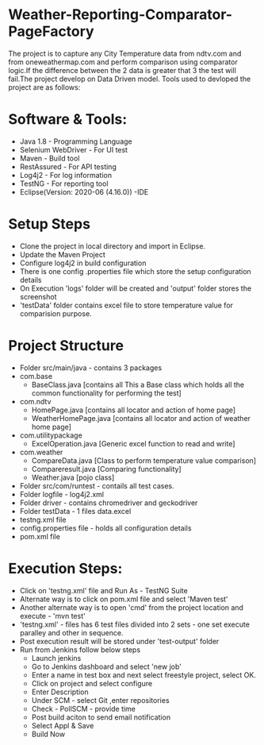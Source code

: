 # Weather-Reporting-Comparator-PageFactory


The project is to capture any City Temperature data from ndtv.com and from oneweathermap.com and perform comparison using comparator logic.If the difference between the 2 data is greater that 3 the test will fail.The project develop on Data Driven model. Tools used to devloped the project are as follows:

# Software & Tools:

- Java 1.8 - Programming Language
- Selenium WebDriver - For UI test
- Maven - Build tool 
- RestAssured - For API testing
- Log4j2 - For log information
- TestNG - For reporting tool
- Eclipse(Version: 2020-06 (4.16.0)) -IDE


# Setup Steps

- Clone the project in local directory and import in Eclipse.
- Update the Maven Project
- Configure log4j2 in build configuration
- There is one config .properties file which store the setup configuration details
- On Execution 'logs' folder will be created and 'output' folder stores the screenshot
- 'testData' folder contains excel file to store temperature value for comparision purpose.

# Project Structure

- Folder src/main/java - contains 3 packages 
 - com.base 
    - BaseClass.java [contains all This a Base class which holds all the common functionality for performing the test]
 - com.ndtv 
    - HomePage.java [contains all locator and action of home page]
    - WeatherHomePage.java [contains all locator and action of weather home page]
 - com.utilitypackage 
    - ExcelOperation.java [Generic excel function to read and write]
 - com.weather 
    - CompareData.java [Class to perform temperature value comparison]
    - Compareresult.java [Comparing functionality]
    - Weather.java [pojo class]
- Folder src/com/runtest - contails all test cases.
- Folder logfile - log4j2.xml
- Folder driver - contains chromedriver and geckodriver
- Folder testData - 1 files data.excel 
- testng.xml file
- config.properties file - holds all configuration details
- pom.xml file



# Execution Steps:

- Click on 'testng.xml' file and Run As - TestNG Suite
- Alternate way is to click on pom.xml file and select 'Maven test'
- Another alternate way is to open 'cmd' from the project location and execute - 'mvn test'
- 'testng.xml' - files has 6 test files  divided into 2 sets - one set execute paralley and other in sequence.
- Post execution result will be stored under 'test-output' folder
- Run from Jenkins follow below steps
  - Launch jenkins
  - Go to Jenkins dashboard and select 'new job'
  - Enter a name in test box and next select freestyle project, select OK.
  - Click on project and select configure
  - Enter Description
  - Under SCM - select Git ,enter repositories
  - Check - PollSCM - provide time 
  - Post build aciton to send email notification
  - Select Appl & Save 
  - Build Now









